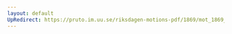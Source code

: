 ```yaml
---
layout: default
UpRedirect: https://pruto.im.uu.se/riksdagen-motions-pdf/1869/mot_1869__ak__243/mot_1869__ak__243-004.pdf
---
```


